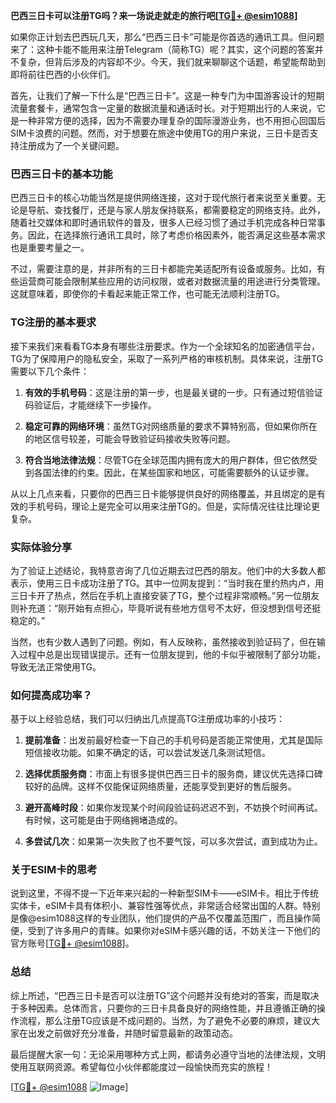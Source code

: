 **巴西三日卡可以注册TG吗？来一场说走就走的旅行吧[[TG💪+ @esim1088](https://t.me/s/esim1088)]**

如果你正计划去巴西玩几天，那么“巴西三日卡”可能是你首选的通讯工具。但问题来了：这种卡能不能用来注册Telegram（简称TG）呢？其实，这个问题的答案并不复杂，但背后涉及的内容却不少。今天，我们就来聊聊这个话题，希望能帮助到即将前往巴西的小伙伴们。

首先，让我们了解一下什么是“巴西三日卡”。这是一种专门为中国游客设计的短期流量套餐卡，通常包含一定量的数据流量和通话时长。对于短期出行的人来说，它是一种非常方便的选择，因为不需要办理复杂的国际漫游业务，也不用担心回国后SIM卡浪费的问题。然而，对于想要在旅途中使用TG的用户来说，三日卡是否支持注册成为了一个关键问题。

### **巴西三日卡的基本功能**

巴西三日卡的核心功能当然是提供网络连接，这对于现代旅行者来说至关重要。无论是导航、查找餐厅，还是与家人朋友保持联系，都需要稳定的网络支持。此外，随着社交媒体和即时通讯软件的普及，很多人已经习惯了通过手机完成各种日常事务。因此，在选择旅行通讯工具时，除了考虑价格因素外，能否满足这些基本需求也是重要考量之一。

不过，需要注意的是，并非所有的三日卡都能完美适配所有设备或服务。比如，有些运营商可能会限制某些应用的访问权限，或者对数据流量的用途进行分类管理。这就意味着，即使你的卡看起来能正常工作，也可能无法顺利注册TG。

### **TG注册的基本要求**

接下来我们来看看TG本身有哪些注册要求。作为一个全球知名的加密通信平台，TG为了保障用户的隐私安全，采取了一系列严格的审核机制。具体来说，注册TG需要以下几个条件：

1. **有效的手机号码**：这是注册的第一步，也是最关键的一步。只有通过短信验证码验证后，才能继续下一步操作。
   
2. **稳定可靠的网络环境**：虽然TG对网络质量的要求不算特别高，但如果你所在的地区信号较差，可能会导致验证码接收失败等问题。

3. **符合当地法律法规**：尽管TG在全球范围内拥有庞大的用户群体，但它依然受到各国法律的约束。因此，在某些国家和地区，可能需要额外的认证步骤。

从以上几点来看，只要你的巴西三日卡能够提供良好的网络覆盖，并且绑定的是有效的手机号码，理论上是完全可以用来注册TG的。但是，实际情况往往比理论更复杂。

### **实际体验分享**

为了验证上述结论，我特意咨询了几位近期去过巴西的朋友。他们中的大多数人都表示，使用三日卡成功注册了TG。其中一位网友提到：“当时我在里约热内卢，用三日卡开了热点，然后在手机上直接安装了TG，整个过程非常顺畅。”另一位朋友则补充道：“刚开始有点担心，毕竟听说有些地方信号不太好，但没想到信号还挺稳定的。”

当然，也有少数人遇到了问题。例如，有人反映称，虽然接收到验证码了，但在输入过程中总是出现错误提示。还有一位朋友提到，他的卡似乎被限制了部分功能，导致无法正常使用TG。

### **如何提高成功率？**

基于以上经验总结，我们可以归纳出几点提高TG注册成功率的小技巧：

1. **提前准备**：出发前最好检查一下自己的手机号码是否能正常使用，尤其是国际短信接收功能。如果不确定的话，可以尝试发送几条测试短信。

2. **选择优质服务商**：市面上有很多提供巴西三日卡的服务商，建议优先选择口碑较好的品牌。这样不仅能保证网络质量，还能享受到更好的售后服务。

3. **避开高峰时段**：如果你发现某个时间段验证码迟迟不到，不妨换个时间再试。有时候，这可能是由于网络拥堵造成的。

4. **多尝试几次**：如果第一次失败了也不要气馁，可以多次尝试，直到成功为止。

### **关于ESIM卡的思考**

说到这里，不得不提一下近年来兴起的一种新型SIM卡——eSIM卡。相比于传统实体卡，eSIM卡具有体积小、兼容性强等优点，非常适合经常出国的人群。特别是像@esim1088这样的专业团队，他们提供的产品不仅覆盖范围广，而且操作简便，受到了许多用户的青睐。如果你对eSIM卡感兴趣的话，不妨关注一下他们的官方账号[[TG💪+ @esim1088](https://t.me/s/esim1088)]。

### **总结**

综上所述，“巴西三日卡是否可以注册TG”这个问题并没有绝对的答案，而是取决于多种因素。总体而言，只要你的三日卡具备良好的网络性能，并且遵循正确的操作流程，那么注册TG应该是不成问题的。当然，为了避免不必要的麻烦，建议大家在出发之前做好充分准备，并随时留意最新的政策动态。

最后提醒大家一句：无论采用哪种方式上网，都请务必遵守当地的法律法规，文明使用互联网资源。希望每位小伙伴都能度过一段愉快而充实的旅程！

[[TG💪+ @esim1088](https://t.me/s/esim1088) ![Image](https://i.postimg.cc/4NQfJmqS/Snipaste-2025-05-13-00-14-12.png)]